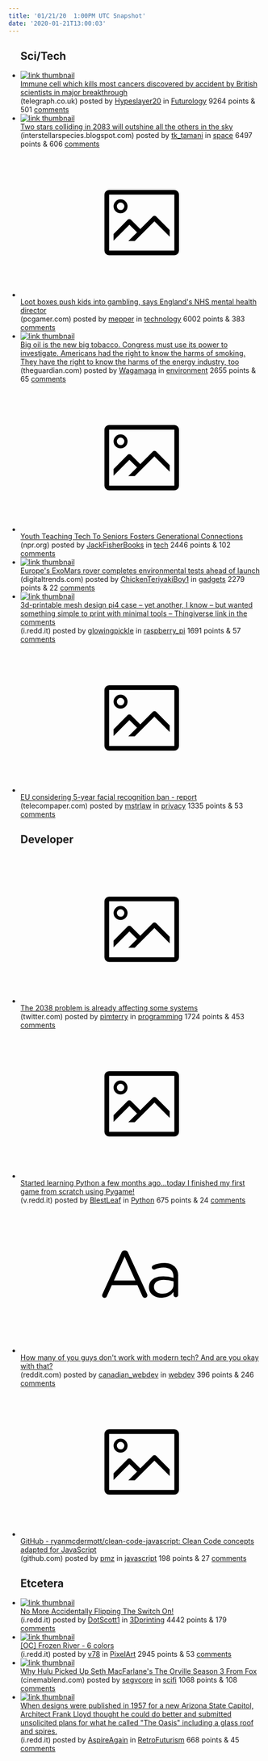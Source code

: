 ```yaml
---
title: '01/21/20  1:00PM UTC Snapshot'
date: '2020-01-21T13:00:03'
---
```

<ul>
<h2>Sci/Tech</h2>

<li><a href='https://www.telegraph.co.uk/science/2020/01/20/immune-cell-kills-cancers-discovered-accident-british-scientists/'><img src='https://b.thumbs.redditmedia.com/02MSg8IRZ7QVH8OZGZ20OzokBXHTusrOCkllaN3mOXM.jpg' alt='link thumbnail'></a><div><div class='linkTitle'><a href='https://www.telegraph.co.uk/science/2020/01/20/immune-cell-kills-cancers-discovered-accident-british-scientists/'>Immune cell which kills most cancers discovered by accident by British scientists in major breakthrough</a></div>(telegraph.co.uk) posted by <a href='https://www.reddit.com/user/Hypeslayer20'>Hypeslayer20</a> in <a href='https://www.reddit.com/r/Futurology'>Futurology</a> 9264 points & 501 <a href='https://www.reddit.com/r/Futurology/comments/erjgqm/immune_cell_which_kills_most_cancers_discovered/'>comments</a></div></li>

<li><a href='https://interstellarspecies.blogspot.com/2020/01/two-stars-colliding-in-2083-will.html'><img src='https://b.thumbs.redditmedia.com/yKgbkzcPNOQdMuk1FqOUUwy0pNkjrLNaBfI0ZudCp2U.jpg' alt='link thumbnail'></a><div><div class='linkTitle'><a href='https://interstellarspecies.blogspot.com/2020/01/two-stars-colliding-in-2083-will.html'>Two stars colliding in 2083 will outshine all the others in the sky</a></div>(interstellarspecies.blogspot.com) posted by <a href='https://www.reddit.com/user/tk_tamani'>tk_tamani</a> in <a href='https://www.reddit.com/r/space'>space</a> 6497 points & 606 <a href='https://www.reddit.com/r/space/comments/erow08/two_stars_colliding_in_2083_will_outshine_all_the/'>comments</a></div></li>

<li><a href='https://www.pcgamer.com/loot-boxes-push-kids-into-gambling-says-englands-nhs-mental-health-director/'><svg version='1.1' viewBox='-34 -14 104 64' preserveAspectRatio='xMidYMid meet' xmlns='http://www.w3.org/2000/svg' xmlns:xlink='http://www.w3.org/1999/xlink'>
    <title>link thumbnail</title>
    <path d='M32,4H4A2,2,0,0,0,2,6V30a2,2,0,0,0,2,2H32a2,2,0,0,0,2-2V6A2,2,0,0,0,32,4ZM4,30V6H32V30Z'></path>
    <path d='M8.92,14a3,3,0,1,0-3-3A3,3,0,0,0,8.92,14Zm0-4.6A1.6,1.6,0,1,1,7.33,11,1.6,1.6,0,0,1,8.92,9.41Z'></path>
    <path d='M22.78,15.37l-5.4,5.4-4-4a1,1,0,0,0-1.41,0L5.92,22.9v2.83l6.79-6.79L16,22.18l-3.75,3.75H15l8.45-8.45L30,24V21.18l-5.81-5.81A1,1,0,0,0,22.78,15.37Z'></path>
    </svg></a><div><div class='linkTitle'><a href='https://www.pcgamer.com/loot-boxes-push-kids-into-gambling-says-englands-nhs-mental-health-director/'>Loot boxes push kids into gambling, says England's NHS mental health director</a></div>(pcgamer.com) posted by <a href='https://www.reddit.com/user/mepper'>mepper</a> in <a href='https://www.reddit.com/r/technology'>technology</a> 6002 points & 383 <a href='https://www.reddit.com/r/technology/comments/ernyfa/loot_boxes_push_kids_into_gambling_says_englands/'>comments</a></div></li>

<li><a href='https://www.theguardian.com/commentisfree/2020/jan/20/big-oil-congress-climate-change'><img src='https://b.thumbs.redditmedia.com/RvrH-IT3NogOvFRb0gcQAOxmpeiqtq5jZDQP-o_PbBs.jpg' alt='link thumbnail'></a><div><div class='linkTitle'><a href='https://www.theguardian.com/commentisfree/2020/jan/20/big-oil-congress-climate-change'>Big oil is the new big tobacco. Congress must use its power to investigate. Americans had the right to know the harms of smoking. They have the right to know the harms of the energy industry, too</a></div>(theguardian.com) posted by <a href='https://www.reddit.com/user/Wagamaga'>Wagamaga</a> in <a href='https://www.reddit.com/r/environment'>environment</a> 2655 points & 65 <a href='https://www.reddit.com/r/environment/comments/erdcen/big_oil_is_the_new_big_tobacco_congress_must_use/'>comments</a></div></li>

<li><a href='https://www.npr.org/2020/01/20/796583594/youth-teaching-tech-to-seniors-fosters-generational-connections'><svg version='1.1' viewBox='-34 -14 104 64' preserveAspectRatio='xMidYMid meet' xmlns='http://www.w3.org/2000/svg' xmlns:xlink='http://www.w3.org/1999/xlink'>
    <title>link thumbnail</title>
    <path d='M32,4H4A2,2,0,0,0,2,6V30a2,2,0,0,0,2,2H32a2,2,0,0,0,2-2V6A2,2,0,0,0,32,4ZM4,30V6H32V30Z'></path>
    <path d='M8.92,14a3,3,0,1,0-3-3A3,3,0,0,0,8.92,14Zm0-4.6A1.6,1.6,0,1,1,7.33,11,1.6,1.6,0,0,1,8.92,9.41Z'></path>
    <path d='M22.78,15.37l-5.4,5.4-4-4a1,1,0,0,0-1.41,0L5.92,22.9v2.83l6.79-6.79L16,22.18l-3.75,3.75H15l8.45-8.45L30,24V21.18l-5.81-5.81A1,1,0,0,0,22.78,15.37Z'></path>
    </svg></a><div><div class='linkTitle'><a href='https://www.npr.org/2020/01/20/796583594/youth-teaching-tech-to-seniors-fosters-generational-connections'>Youth Teaching Tech To Seniors Fosters Generational Connections</a></div>(npr.org) posted by <a href='https://www.reddit.com/user/JackFisherBooks'>JackFisherBooks</a> in <a href='https://www.reddit.com/r/tech'>tech</a> 2446 points & 102 <a href='https://www.reddit.com/r/tech/comments/erdzsd/youth_teaching_tech_to_seniors_fosters/'>comments</a></div></li>

<li><a href='https://www.digitaltrends.com/cool-tech/exomars-completes-environmental-tests/?utm_source=reddit&amp;utm_medium=web'><img src='https://a.thumbs.redditmedia.com/KKAOf4NLXWE4My0aimCG0xxIFkkgj5YqKi6F_j8-VC4.jpg' alt='link thumbnail'></a><div><div class='linkTitle'><a href='https://www.digitaltrends.com/cool-tech/exomars-completes-environmental-tests/?utm_source=reddit&amp;utm_medium=web'>Europe's ExoMars rover completes environmental tests ahead of launch</a></div>(digitaltrends.com) posted by <a href='https://www.reddit.com/user/ChickenTeriyakiBoy1'>ChickenTeriyakiBoy1</a> in <a href='https://www.reddit.com/r/gadgets'>gadgets</a> 2279 points & 22 <a href='https://www.reddit.com/r/gadgets/comments/ermt36/europes_exomars_rover_completes_environmental/'>comments</a></div></li>

<li><a href='https://i.redd.it/n6vv732ac0c41.jpg'><img src='https://b.thumbs.redditmedia.com/6FWqFS-wc2vlwnSXt4HiT5up6VnwSs36emunwJryvUE.jpg' alt='link thumbnail'></a><div><div class='linkTitle'><a href='https://i.redd.it/n6vv732ac0c41.jpg'>3d-printable mesh design pi4 case – yet another, I know – but wanted something simple to print with minimal tools – Thingiverse link in the comments</a></div>(i.redd.it) posted by <a href='https://www.reddit.com/user/glowingpickle'>glowingpickle</a> in <a href='https://www.reddit.com/r/raspberry_pi'>raspberry_pi</a> 1691 points & 57 <a href='https://www.reddit.com/r/raspberry_pi/comments/erkn05/3dprintable_mesh_design_pi4_case_yet_another_i/'>comments</a></div></li>

<li><a href='https://www.telecompaper.com/news/eu-considering-5-year-facial-recognition-ban-report--1323310'><svg version='1.1' viewBox='-34 -14 104 64' preserveAspectRatio='xMidYMid meet' xmlns='http://www.w3.org/2000/svg' xmlns:xlink='http://www.w3.org/1999/xlink'>
    <title>link thumbnail</title>
    <path d='M32,4H4A2,2,0,0,0,2,6V30a2,2,0,0,0,2,2H32a2,2,0,0,0,2-2V6A2,2,0,0,0,32,4ZM4,30V6H32V30Z'></path>
    <path d='M8.92,14a3,3,0,1,0-3-3A3,3,0,0,0,8.92,14Zm0-4.6A1.6,1.6,0,1,1,7.33,11,1.6,1.6,0,0,1,8.92,9.41Z'></path>
    <path d='M22.78,15.37l-5.4,5.4-4-4a1,1,0,0,0-1.41,0L5.92,22.9v2.83l6.79-6.79L16,22.18l-3.75,3.75H15l8.45-8.45L30,24V21.18l-5.81-5.81A1,1,0,0,0,22.78,15.37Z'></path>
    </svg></a><div><div class='linkTitle'><a href='https://www.telecompaper.com/news/eu-considering-5-year-facial-recognition-ban-report--1323310'>EU considering 5-year facial recognition ban - report</a></div>(telecompaper.com) posted by <a href='https://www.reddit.com/user/mstrlaw'>mstrlaw</a> in <a href='https://www.reddit.com/r/privacy'>privacy</a> 1335 points & 53 <a href='https://www.reddit.com/r/privacy/comments/erf49j/eu_considering_5year_facial_recognition_ban_report/'>comments</a></div></li>

<h2>Developer</h2>

<li><a href='https://twitter.com/jxxf/status/1219009308438024200'><svg version='1.1' viewBox='-34 -14 104 64' preserveAspectRatio='xMidYMid meet' xmlns='http://www.w3.org/2000/svg' xmlns:xlink='http://www.w3.org/1999/xlink'>
    <title>link thumbnail</title>
    <path d='M32,4H4A2,2,0,0,0,2,6V30a2,2,0,0,0,2,2H32a2,2,0,0,0,2-2V6A2,2,0,0,0,32,4ZM4,30V6H32V30Z'></path>
    <path d='M8.92,14a3,3,0,1,0-3-3A3,3,0,0,0,8.92,14Zm0-4.6A1.6,1.6,0,1,1,7.33,11,1.6,1.6,0,0,1,8.92,9.41Z'></path>
    <path d='M22.78,15.37l-5.4,5.4-4-4a1,1,0,0,0-1.41,0L5.92,22.9v2.83l6.79-6.79L16,22.18l-3.75,3.75H15l8.45-8.45L30,24V21.18l-5.81-5.81A1,1,0,0,0,22.78,15.37Z'></path>
    </svg></a><div><div class='linkTitle'><a href='https://twitter.com/jxxf/status/1219009308438024200'>The 2038 problem is already affecting some systems</a></div>(twitter.com) posted by <a href='https://www.reddit.com/user/pimterry'>pimterry</a> in <a href='https://www.reddit.com/r/programming'>programming</a> 1724 points & 453 <a href='https://www.reddit.com/r/programming/comments/erfd6h/the_2038_problem_is_already_affecting_some_systems/'>comments</a></div></li>

<li><a href='https://v.redd.it/5465buffz0c41'><svg version='1.1' viewBox='-34 -14 104 64' preserveAspectRatio='xMidYMid meet' xmlns='http://www.w3.org/2000/svg' xmlns:xlink='http://www.w3.org/1999/xlink'>
    <title>link thumbnail</title>
    <path d='M32,4H4A2,2,0,0,0,2,6V30a2,2,0,0,0,2,2H32a2,2,0,0,0,2-2V6A2,2,0,0,0,32,4ZM4,30V6H32V30Z'></path>
    <path d='M8.92,14a3,3,0,1,0-3-3A3,3,0,0,0,8.92,14Zm0-4.6A1.6,1.6,0,1,1,7.33,11,1.6,1.6,0,0,1,8.92,9.41Z'></path>
    <path d='M22.78,15.37l-5.4,5.4-4-4a1,1,0,0,0-1.41,0L5.92,22.9v2.83l6.79-6.79L16,22.18l-3.75,3.75H15l8.45-8.45L30,24V21.18l-5.81-5.81A1,1,0,0,0,22.78,15.37Z'></path>
    </svg></a><div><div class='linkTitle'><a href='https://v.redd.it/5465buffz0c41'>Started learning Python a few months ago...today I finished my first game from scratch using Pygame!</a></div>(v.redd.it) posted by <a href='https://www.reddit.com/user/BlestLeaf'>BlestLeaf</a> in <a href='https://www.reddit.com/r/Python'>Python</a> 675 points & 24 <a href='https://www.reddit.com/r/Python/comments/ermgjg/started_learning_python_a_few_months_agotoday_i/'>comments</a></div></li>

<li><a href='https://www.reddit.com/r/webdev/comments/erg1pi/how_many_of_you_guys_dont_work_with_modern_tech/'><svg version='1.1' viewBox='-34 -12 104 64' preserveAspectRatio='xMidYMid slice' xmlns='http://www.w3.org/2000/svg' xmlns:xlink='http://www.w3.org/1999/xlink'>
    <title>text link thumbnail</title>
    <path d='M12.19,8.84a1.45,1.45,0,0,0-1.4-1h-.12a1.46,1.46,0,0,0-1.42,1L1.14,26.56a1.29,1.29,0,0,0-.14.59,1,1,0,0,0,1,1,1.12,1.12,0,0,0,1.08-.77l2.08-4.65h11l2.08,4.59a1.24,1.24,0,0,0,1.12.83,1.08,1.08,0,0,0,1.08-1.08,1.64,1.64,0,0,0-.14-.57ZM6.08,20.71l4.59-10.22,4.6,10.22Z'>
    </path>
    <path d='M32.24,14.78A6.35,6.35,0,0,0,27.6,13.2a11.36,11.36,0,0,0-4.7,1,1,1,0,0,0-.58.89,1,1,0,0,0,.94.92,1.23,1.23,0,0,0,.39-.08,8.87,8.87,0,0,1,3.72-.81c2.7,0,4.28,1.33,4.28,3.92v.5a15.29,15.29,0,0,0-4.42-.61c-3.64,0-6.14,1.61-6.14,4.64v.05c0,2.95,2.7,4.48,5.37,4.48a6.29,6.29,0,0,0,5.19-2.48V26.9a1,1,0,0,0,1,1,1,1,0,0,0,1-1.06V19A5.71,5.71,0,0,0,32.24,14.78Zm-.56,7.7c0,2.28-2.17,3.89-4.81,3.89-1.94,0-3.61-1.06-3.61-2.86v-.06c0-1.8,1.5-3,4.2-3a15.2,15.2,0,0,1,4.22.61Z'>
    </path>
    </svg></a><div><div class='linkTitle'><a href='https://www.reddit.com/r/webdev/comments/erg1pi/how_many_of_you_guys_dont_work_with_modern_tech/'>How many of you guys don't work with modern tech? And are you okay with that?</a></div>(reddit.com) posted by <a href='https://www.reddit.com/user/canadian_webdev'>canadian_webdev</a> in <a href='https://www.reddit.com/r/webdev'>webdev</a> 396 points & 246 <a href='https://www.reddit.com/r/webdev/comments/erg1pi/how_many_of_you_guys_dont_work_with_modern_tech/'>comments</a></div></li>

<li><a href='https://github.com/ryanmcdermott/clean-code-javascript'><svg version='1.1' viewBox='-34 -14 104 64' preserveAspectRatio='xMidYMid meet' xmlns='http://www.w3.org/2000/svg' xmlns:xlink='http://www.w3.org/1999/xlink'>
    <title>link thumbnail</title>
    <path d='M32,4H4A2,2,0,0,0,2,6V30a2,2,0,0,0,2,2H32a2,2,0,0,0,2-2V6A2,2,0,0,0,32,4ZM4,30V6H32V30Z'></path>
    <path d='M8.92,14a3,3,0,1,0-3-3A3,3,0,0,0,8.92,14Zm0-4.6A1.6,1.6,0,1,1,7.33,11,1.6,1.6,0,0,1,8.92,9.41Z'></path>
    <path d='M22.78,15.37l-5.4,5.4-4-4a1,1,0,0,0-1.41,0L5.92,22.9v2.83l6.79-6.79L16,22.18l-3.75,3.75H15l8.45-8.45L30,24V21.18l-5.81-5.81A1,1,0,0,0,22.78,15.37Z'></path>
    </svg></a><div><div class='linkTitle'><a href='https://github.com/ryanmcdermott/clean-code-javascript'>GitHub - ryanmcdermott/clean-code-javascript: Clean Code concepts adapted for JavaScript</a></div>(github.com) posted by <a href='https://www.reddit.com/user/pmz'>pmz</a> in <a href='https://www.reddit.com/r/javascript'>javascript</a> 198 points & 27 <a href='https://www.reddit.com/r/javascript/comments/erimed/github_ryanmcdermottcleancodejavascript_clean/'>comments</a></div></li>

<h2>Etcetera</h2>

<li><a href='https://i.redd.it/w4h88o1wmzb41.jpg'><img src='https://b.thumbs.redditmedia.com/_Vp5ET9WjgXCPybgmFWQY7NwFs0ZDYoFL8gTrmRWQlA.jpg' alt='link thumbnail'></a><div><div class='linkTitle'><a href='https://i.redd.it/w4h88o1wmzb41.jpg'>No More Accidentally Flipping The Switch On!</a></div>(i.redd.it) posted by <a href='https://www.reddit.com/user/DotScott1'>DotScott1</a> in <a href='https://www.reddit.com/r/3Dprinting'>3Dprinting</a> 4442 points & 179 <a href='https://www.reddit.com/r/3Dprinting/comments/erii8g/no_more_accidentally_flipping_the_switch_on/'>comments</a></div></li>

<li><a href='https://i.redd.it/4kng88nxfzb41.gif'><img src='https://b.thumbs.redditmedia.com/Go6mie3pC_bDywshklXZ6AbB-27yz1UuhkVyxrpakRo.jpg' alt='link thumbnail'></a><div><div class='linkTitle'><a href='https://i.redd.it/4kng88nxfzb41.gif'>[OC] Frozen River - 6 colors</a></div>(i.redd.it) posted by <a href='https://www.reddit.com/user/v78'>v78</a> in <a href='https://www.reddit.com/r/PixelArt'>PixelArt</a> 2945 points & 53 <a href='https://www.reddit.com/r/PixelArt/comments/erhwye/oc_frozen_river_6_colors/'>comments</a></div></li>

<li><a href='https://www.cinemablend.com/television/2488807/why-hulu-picked-up-seth-macfarlane-the-orville-season-3-from-fox'><img src='https://b.thumbs.redditmedia.com/vQa1C8MTOnUccUL_vlj0gKuvTSIb7GcReP1POcam4zg.jpg' alt='link thumbnail'></a><div><div class='linkTitle'><a href='https://www.cinemablend.com/television/2488807/why-hulu-picked-up-seth-macfarlane-the-orville-season-3-from-fox'>Why Hulu Picked Up Seth MacFarlane's The Orville Season 3 From Fox</a></div>(cinemablend.com) posted by <a href='https://www.reddit.com/user/segvcore'>segvcore</a> in <a href='https://www.reddit.com/r/scifi'>scifi</a> 1068 points & 108 <a href='https://www.reddit.com/r/scifi/comments/erjs4l/why_hulu_picked_up_seth_macfarlanes_the_orville/'>comments</a></div></li>

<li><a href='https://i.redd.it/a9xs4vqq4yb41.jpg'><img src='https://b.thumbs.redditmedia.com/IxxKpS3SmHywAGp1Op78dJryyfaDoHcgFFe-seodbNo.jpg' alt='link thumbnail'></a><div><div class='linkTitle'><a href='https://i.redd.it/a9xs4vqq4yb41.jpg'>When designs were published in 1957 for a new Arizona State Capitol, Architect Frank Lloyd thought he could do better and submitted unsolicited plans for what he called "The Oasis" including a glass roof and spires.</a></div>(i.redd.it) posted by <a href='https://www.reddit.com/user/AspireAgain'>AspireAgain</a> in <a href='https://www.reddit.com/r/RetroFuturism'>RetroFuturism</a> 668 points & 45 <a href='https://www.reddit.com/r/RetroFuturism/comments/ere4pn/when_designs_were_published_in_1957_for_a_new/'>comments</a></div></li>

</ul>
